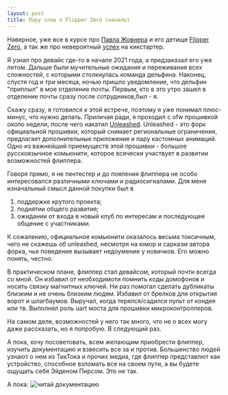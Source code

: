 ```yaml
---
layout: post
title: Пару слов о Flipper Zero (начало)
---
```

Наверное, уже все в курсе про [Павла Жовнера](https://habr.com/ru/users/zhovner/) и его детище [Flipper Zero](https://flipperzero.one/), а так же про невероятный [успех](https://www.kickstarter.com/projects/flipper-devices/flipper-zero-tamagochi-for-hackers) на кикстартер.

Я узнал про девайс где-то в начале 2021 года, а предзаказал его уже летом. Дальше были мучительные ожидания и переживания всех сложностей, с которыми столкнулась команда дельфина. Наконец, спустя год и три месяца, ночью пришло уведомление, что дельфин "приплыл" в мое отделение почты. Первым, кто в это утро зашел в отделение почты сразу после сотрудников,был - я.

Скажу сразу, я готовился к этой встрече, поэтому я уже понимал плюс-минус, что нужно делать. Приличая ради, я проходил с ofw прошивкой около недели, после чего накатил [Unleashed](https://github.com/DarkFlippers/unleashed-firmware).
Unleashed - это форк официальной прошивки, который снимает региональные ограничения, предлагает дополнительные приложения и пару кастомных анимаций. Одно из важнейший приемуществ этой прошивки - большое русскоязычное комьюнити, которое всячески участвует в развитии возможностей флиппера.

Говоря прямо, я не пентестер и до пояления флиппера не особо интересовался различными ключами и радиосигналами. Для меня изначальный смысл данной покупки был в 
1. поддержке крутого проекта; 
2. поднятии общего развития; 
3. ожидании от входа в новый клуб по интересам и последующее общение с участниками.

К сожалению, официальное комьюнити оказалось весьма токсичным, чего не скажешь об unleashed, несмотря на юмор и сарказм автора форка, чье поведение вызывает недоумение у новичков. Его можно понять, честно.

В практическом плане, флиппер стал девайсом, который почти всегда со мной. Он избавил от необходимоти помнить коды домофонов и носить связку магнитных ключей. Ни раз помогал сделать дубликаты близким и не очень близким людям. Избавил от брелков для открытия ворот и шлагбаумов. Выручал, когда терялся/садился пульт от кондея или тв. Выполнял роль uart моста для прошивки микроконтроллеров.

На самом деле, возможностей у него так много, что не о всех могу даже рассказать, но я попробую. В следующий раз.

А пока, хочу посоветовать, всем желающим приобрести флиппер, изучить документацию и взвесить все за и против. Большенство людей узнают о нем из ТикТока и прочих медиа, где флиппер представлют как устройство, способное взломать все на своем пути, а вы будете ощущать себя Эйденом Пирсом. Это не так.

А пока:
![читай документацию](https://etkr4k.github.io/assets/gif/docs.gif)